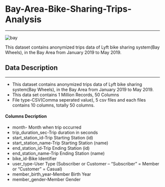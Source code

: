 # Bay-Area-Bike-Sharing-Trips-Analysis
_________________________________________________________________

![bay](https://user-images.githubusercontent.com/79318960/146784460-c79f301a-71f6-4590-88e2-53254c3e7ec1.png)

This dataset contains anonymized trips data of Lyft bike sharing system(Bay Wheels), in the Bay Area from January 2019 to May 2019.

## Data Description
_____________________________________________________________________________________________
* This dataset contains anonymized trips data of Lyft bike sharing system(Bay Wheels), in the Bay Area from January 2019 to May 2019.
* This data set contains 1 Million Records, 50 Columns
* File type-CSV(Comma seperated value), 5 csv files and each files contains 10 columns, totally 50 columns.

#### Columns Decription

* month- Month when trip occurred
* trip_duration_sec-Trip duration in seconds 
* start_station_id-Trip Starting Station (id)
* start_station_name-Trip Starting Station (name)
* end_station_id-Trip Ending Station (id)
* end_station_name-Trip Ending Station (name)
* bike_id-Bike Identifier
* user_type-User Type (Subscriber or Customer – “Subscriber” = Member or “Customer” = Casual)
* member_birth_year-Member Birth Year
* member_gender-Member Gender

